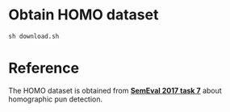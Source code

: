 # Obtain HOMO dataset
    sh download.sh

# Reference
The HOMO dataset is obtained from **[SemEval 2017 task 7](http://alt.qcri.org/semeval2017/task7/)** about homographic pun detection.
